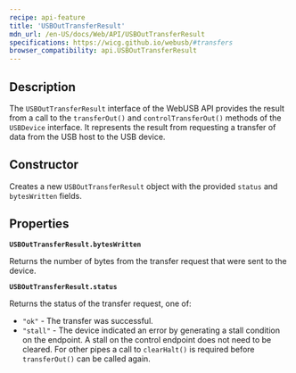 ```yaml
---
recipe: api-feature
title: 'USBOutTransferResult'
mdn_url: /en-US/docs/Web/API/USBOutTransferResult
specifications: https://wicg.github.io/webusb/#transfers
browser_compatibility: api.USBOutTransferResult
---
```


## Description

The `USBOutTransferResult` interface of the WebUSB API provides the result from a call to the `transferOut()` and `controlTransferOut()` methods of the `USBDevice` interface. It represents the result from requesting a transfer of data from the USB host to the USB device.

## Constructor

Creates a new `USBOutTransferResult` object with the provided `status` and `bytesWritten` fields.

## Properties

**`USBOutTransferResult.bytesWritten`**

Returns the number of bytes from the transfer request that were sent to the device.

**`USBOutTransferResult.status`**

Returns the status of the transfer request, one of:

* `"ok"` - The transfer was successful.
* `"stall"` - The device indicated an error by generating a stall condition on the endpoint. A stall on the control endpoint does not need to be cleared. For other pipes a call to `clearHalt()` is required before `transferOut()` can be called again.
